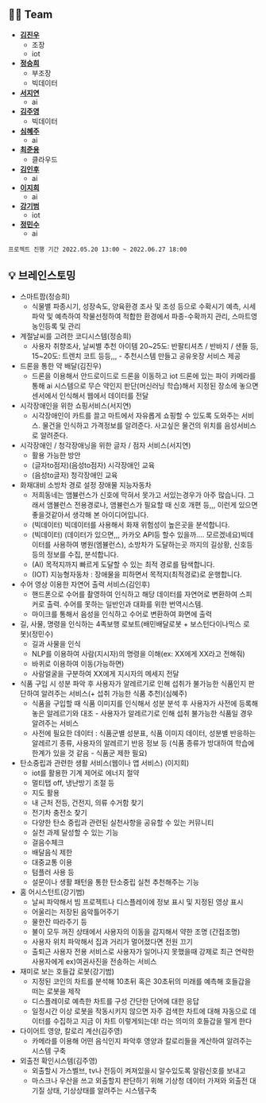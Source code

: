## 👩‍💻 Team
- **[김진우](https://github.com/jinu12)** 
  - 조장   
  - iot
- **[정승희](https://github.com/SeungheeJeong)**
  - 부조장
  - 빅데이터  
- **[서지연](https://github.com/Yeony54)**
  -  ai
- **[김주영](https://github.com/jyakler)**
  - 빅데이터
- **[심혜주](https://github.com/hjst0223)**
  - ai
- **[최준용](https://github.com/jundragons)**
  - 클라우드
- **[김인후](https://github.com/InhuKim)**
  - ai
- **[이지희](https://github.com/2-Jihee)**
  - ai 
- **[강기범](https://github.com/paramore0)**
  - iot 
- **[정민수](https://github.com/yourms)**
  - ai 

`프로젝트 진행 기간 2022.05.20 13:00 ~ 2022.06.27 18:00`

## 💡 브레인스토밍

- 스마트팜(정승희)
  - 식물별 파종시기, 성장속도, 양육환경 조사 및 조성 등으로 수확시기 예측, 시세파악 및 예측하여 작물선정하여 적합한 환경에서 파종-수확까지 관리, 스마트영농인등록 및 관리 
- 계절날씨를 고려한 코디시스템(정승희)
  - 사용자 취향조사, 날씨별 추천 아이템 20~25도: 반팔티셔츠 / 반바지 / 샌들 등, 15~20도: 트렌치 코트 등등,,, - 추천시스템 만들고 공유옷장 서비스 제공
- 드론을 통한 약 배달(김진우)
  - 드론을 이용해서 안드로이드로 드론을 이동하고 iot 드론에 있는 파이 카메라를 통해 ai 시스템으로 무슨 약인지 판단(머신러닝 학습)해서 지정된 장소에 놓으면 센서에서 인식해서 웹에서 데이터를 전달
- 시각장애인을 위한 쇼핑서비스(서지연)
  - 시각장애인이 카트를 끌고 마트에서 자유롭게 쇼핑할 수 있도록 도와주는 서비스. 물건을 인식하고 가격정보를 알려준다. 사고싶은 물건의 위치를 음성서비스로 알려준다.
- 시각장애인 / 청각장애닝을 위한 글자 / 점자 서비스(서지연)
  - 활용 가능한 방안
  - (글자to점자)(음성to점자) 시각장애인 교육
  - (음성to글자) 청각장애인 교육 
- 화재대비 소방차 경로 설정 장애물 지능자동차
  - 저희동네는 앰뷸런스가 신호에 막혀서 못가고 서있는경우가 아주 많습니다. 그래서 앰뷸런스 전용경로나, 앰뷸런스가 필요할 때 신호 개편 등,,, 이런게 있으면 좋을것같아서 생각해 본 아이디어입니다.
  - (빅데이터) 빅데이터를 사용해서 화재 위험성이 높은곳을 분석합니다.
  - (빅데이터) (데이터가 있으면,,, 카카오 API등 할수 있을까.... 모르겠네요)빅데이터를 사용하여 병원(엠뷸런스), 소방차가 도달하는곳 까지의 길상황, 신호등 등의 정보를 수집, 분석합니다.
  - (AI) 목적지까지 빠르게 도달할 수 있는 최적 경로를 탐색합니다.
  - (IOT) 지능형자동차 : 장애물을 피하면서 목적지(최적경로)로 운행합니다.
- 수어 영상 이용한 자연어 출력 서비스(김인후)
  - 핸드폰으로 수어를 촬영하여 인식하고 해당 데이터를 자연어로 변환하여 스피커로 출력. 수어를 못하는 일반인과 대화를 위한 번역시스템. 
  - 마이크를 통해서 음성을 인식하고 수어로 변환하여 화면에 출력
- 길, 사물, 명령을 인식하는 4족보행 로보트(배민배달로봇 + 보스턴다이나믹스 로봇)(정민수)
  - 길과 사물을 인식
  - NLP를 이용하여 사람(지시자)의 명령을 이해(ex: XX에게 XX라고 전해줘)
  - 바퀴로 이용하여 이동(가능하면)
  - 사람얼굴을 구분하여 XX에게 지시자의 메세지 전달
- 식품 구입 시 성분 파악 후 사용자가 알레르기로 인해 섭취가 불가능한 식품인지 판단하여 알려주는 서비스(+ 섭취 가능한 식품 추천)(심혜주)
  - 식품을 구입할 때 식품 이미지를 인식해서 성분 분석 후 사용자가 사전에 등록해놓은 알레르기와 대조 - 사용자가 알레르기로 인해 섭취 불가능한 식품일 경우 알려주는 서비스 
  - 사전에 필요한 데이터 : 식품군별 성분표, 식품 이미지 데이터, 성분별 반응하는 알레르기 종류, 사용자의 알레르기 반응 정보 등 (식품 종류가 방대하여 학습에 한계가 있을 것 같음 - 식품군 제한 필요)
- 탄소중립과 관련한 생활 서비스(웹이나 앱 서비스) (이지희) 
  - iot를 활용한 기계 제어로 에너지 절약
  - 멀티탭 off, 냉난방기 조절 등
  - 지도 활용
  - 내 근처 전등, 건전지, 의류 수거함 찾기
  - 전기차 충전소 찾기
  - 다양한 탄소 중립과 관련된 실천사항을 공유할 수 있는 커뮤니티
  - 실천 과제 달성할 수 있는 기능
  - 걸음수체크
  - 배달음식 제한
  - 대중교통 이용
  - 텀플러 사용 등
  - 설문이나 생활 패턴을 통한 탄소중립 실천 추천해주는 기능
- 홈 어시스턴트(강기범)
  -  날씨 파악해서 빔 프로젝트나 디스플레이에 정보 표시 및 지정된 영상 표시
  - 어울리는 저장된 음악틀어주기
  - 물한잔 따라주기 등
  - 불이 모두 꺼진 상태에서 사용자의 이동을 감지해서 약한 조명 (간접조명)
  - 사용자 위치 파악해서 집과 거리가 멀어졌다면 전원 끄기
  - 출퇴근 사용자 전용 서비스로 사용자가 일어나지 못했을때 강제로 최근 연락한 사용자에게 ex)여권사진을 전송하는 서비스
- 재미로 보는 호들갑 로봇(강기범)
  - 지정된 코인의 차트를 분석해 10초뒤 혹은 30초뒤의 미래를 예측해 호들갑을 떠는 로봇을 제작
  - 디스플레이로 예측한 차트를 구성 간단한 단어에 대한 응답
  - 일정시간 이상 로봇을 작동시키지 않으면 자주 검색한 차트에 대해 자동으로 데이터를 수집하고 지금 이 차트 이렇게되는데! 라는 의미의 호들갑을 떨게 한다
- 다이어트 영양, 칼로리 계산(김주영)
  - 카메라를 이용해 어떤 음식인지 파악후 영양과 칼로리들을 계산하여 알려주는 시스템 구축
- 외출전 확인시스템(김주영)
  -  외출할시 가스벨브, tv나 전등이 켜져있을시 알수있도록 알람신호를 보내고
  - 마스크나 우산을 쓰고 외출할지 판단하기 위해 기상청 데이터 가져와 외출전 대기질 상태, 기상상태를 알려주는 시스템구축
<!-- ## 🛠 기술 스택
<img src="https://img.shields.io/badge/python-3776AB?style=plastic&logo=python&logoColor=white">
<img src="https://img.shields.io/badge/django-092E20?style=plastic&logo=django&logoColor=white">
<img src="https://img.shields.io/badge/mysql-C70D2C?style=plastic&logo=mysql&logoColor=white"> -->

